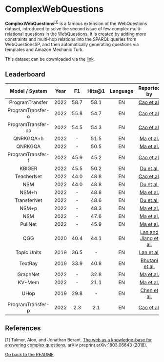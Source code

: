 # ComplexWebQuestions 

**ComplexWebQuestions**<sup>[[1]](#myfootnote1)</sup> is a famous extension of the WebQuestions dataset, introduced to solve the second issue of few complex multi-relational questions in the WebQuestions. 
It is created by adding more constraints and multi-hop relations into the SPARQL queries from WebQuestionsSP, and then automatically generating questions via templates and Amazon Mechanic Turk.

This dataset can be downloaded via the [link](https://www.dropbox.com/sh/7pkwkrfnwqhsnpo/AACuu4v3YNkhirzBOeeaHYala). 

## Leaderboard 
|   Model / System   | Year |  F1  | Hits@1 |  Language  |                              Reported by                              |
|:------------------:|:----:|:----:|:------:|:----------:|:---------------------------------------------------------------------:|
|  ProgramTransfer   | 2022 | 58.7 |  58.1  |     EN     |     [Cao et al.](https://aclanthology.org/2022.acl-long.559.pdf)      |
| ProgramTransfer-o  | 2022 | 55.8 |  54.7  |     EN     |     [Cao et al.](https://aclanthology.org/2022.acl-long.559.pdf)      |
| ProgramTransfer-pa | 2022 | 54.5 |  54.3  |     EN     |     [Cao et al.](https://aclanthology.org/2022.acl-long.559.pdf)      |
|     QNRKGQA+h      | 2022 |   -   |  51.5  |    EN    |    [Ma et al.](https://link.springer.com/chapter/10.1007/978-3-031-10983-6_11)     |
|      QNRKGQA       | 2022 |   -   |  50.5  |    EN    |    [Ma et al.](https://link.springer.com/chapter/10.1007/978-3-031-10983-6_11)     |
| ProgramTransfer-f  | 2022 | 45.9 |  45.2  |     EN     |     [Cao et al.](https://aclanthology.org/2022.acl-long.559.pdf)      |
| KBIGER             | 2022 | 45.5  | 50.2 |      EN     |     [Du et al.](https://arxiv.org/pdf/2209.03005.pdf)      |
|     TeacherNet     | 2022 | 44.0 |  48.8  |     EN     |     [Cao et al.](https://aclanthology.org/2022.acl-long.559.pdf)      |
|        NSM         | 2022 | 44.0 |  48.8  |    EN    |    [Du et al.](https://arxiv.org/pdf/2209.03005.pdf)     |
|       NSM+h        | 2022 |   -   |  48.8  |    EN    |    [Ma et al.](https://link.springer.com/chapter/10.1007/978-3-031-10983-6_11)     |
|       TransferNet  | 2022 |   -   |  48.6  |    EN    |     [Du et al.](https://arxiv.org/pdf/2209.03005.pdf)      |
|       NSM+p        | 2022 |   -   |  48.3  |    EN    |    [Ma et al.](https://link.springer.com/chapter/10.1007/978-3-031-10983-6_11)     |
|        NSM         | 2022 |   -   |  47.6  |    EN    |    [Ma et al.](https://link.springer.com/chapter/10.1007/978-3-031-10983-6_11)     |
|      PullNet       | 2022 |   -   |  45.9  |    EN    |    [Ma et al.](https://link.springer.com/chapter/10.1007/978-3-031-10983-6_11)     |
|        QGG         | 2020 | 40.4 |  44.1  |     EN     | [Lan and Jiang et al.](https://aclanthology.org/2020.acl-main.91.pdf) |
|    Topic Units     | 2019 | 36.5 |   -    |     EN     |     [Lan et al.](https://www.ijcai.org/proceedings/2019/0701.pdf)     |
|      TextRay       | 2019 | 33.9 |  40.8  |     EN     |   [Bhutani et al.](https://dl.acm.org/doi/10.1145/3357384.3358033)    |
|      GraphNet      | 2022 |   -   |  32.8  |    EN    |    [Ma et al.](https://link.springer.com/chapter/10.1007/978-3-031-10983-6_11)     |
|       KV-Mem       | 2022 |   -   |  21.1  |    EN    |    [Ma et al.](https://link.springer.com/chapter/10.1007/978-3-031-10983-6_11)     |
|        UHop        | 2019 | 29.8 |   -    |     EN     |      [Chen et al.](https://arxiv.org/pdf/1904.01246.pdf)       |
| ProgramTransfer-p  | 2022 | 2.3  |  2.1   |     EN     |     [Cao et al.](https://aclanthology.org/2022.acl-long.559.pdf)      |

## References
<a name="myfootnote1">[1]</a> Talmor, Alon, and Jonathan Berant. [The web as a knowledge-base for answering complex questions.](https://arxiv.org/abs/1803.06643) arXiv preprint arXiv:1803.06643 (2018).

[Go back to the README](../README.md)
